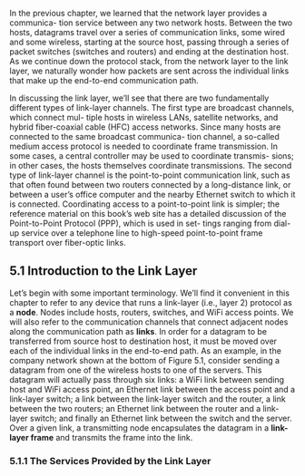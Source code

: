 In the previous chapter, we learned that the network layer provides a communica- tion service between any two network hosts. Between the two hosts, datagrams travel over a series of communication links, some wired and some wireless, starting at the source host, passing through a series of packet switches (switches and routers) and ending at the destination host. As we continue down the protocol stack, from the network layer to the link layer, we naturally wonder how packets are sent across the individual links that make up the end-to-end communication path. 

In discussing the link layer, we’ll see that there are two fundamentally different types of link-layer channels. The first type are broadcast channels, which connect mul- tiple hosts in wireless LANs, satellite networks, and hybrid fiber-coaxial cable (HFC) access networks. Since many hosts are connected to the same broadcast communica- tion channel, a so-called medium access protocol is needed to coordinate frame transmission. In some cases, a central controller may be used to coordinate transmis- sions; in other cases, the hosts themselves coordinate transmissions. The second type of link-layer channel is the point-to-point communication link, such as that often found between two routers connected by a long-distance link, or between a user’s office computer and the nearby Ethernet switch to which it is connected. Coordinating access to a point-to-point link is simpler; the reference material on this book’s web site has a detailed discussion of the Point-to-Point Protocol (PPP), which is used in set- tings ranging from dial-up service over a telephone line to high-speed point-to-point frame transport over fiber-optic links.

## 5.1 Introduction to the Link Layer

Let’s begin with some important terminology. We’ll find it convenient in this chapter to refer to any device that runs a link-layer (i.e., layer 2) protocol as a __node__. Nodes include hosts, routers, switches, and WiFi access points. We will also refer to the communication channels that connect adjacent nodes along the communication path as __links__. In order for a datagram to be transferred from source host to destination host, it must be moved over each of the individual links in the end-to-end path. As an example, in the company network shown at the bottom of Figure 5.1, consider sending a datagram from one of the wireless hosts to one of the servers. This datagram will actually pass through six links: a WiFi link between sending host and WiFi access point, an Ethernet link between the access point and a link-layer switch; a link between the link-layer switch and the router, a link between the two routers; an Ethernet link between the router and a link-layer switch; and finally an Ethernet link between the switch and the server. Over a given link, a transmitting node encapsulates the datagram in a __link-layer frame__ and transmits the frame into the link.

### 5.1.1 The Services Provided by the Link Layer



